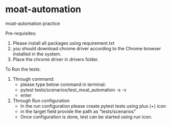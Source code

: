 # moat-automation
moat-automation practice

Pre-requisites:

1. Please install all packages using requirement.txt
2. you should download chrome driver according to the Chrome browser installed in the system.
3. Place the chrome driver in drivers folder.

To Run the tests:
1. Through command:
   - please type below command in terminal:
   - pytest tests/scenarios/test_moat_automation -s -v 
   - enter
2. Through Run configuration
    - In the run configuration please create pytest tests using plus (+) icon
    - in the target field provide the path as 
        "tests/scenarios"
    - Once configuration is done, test can be started using run icon.
    
